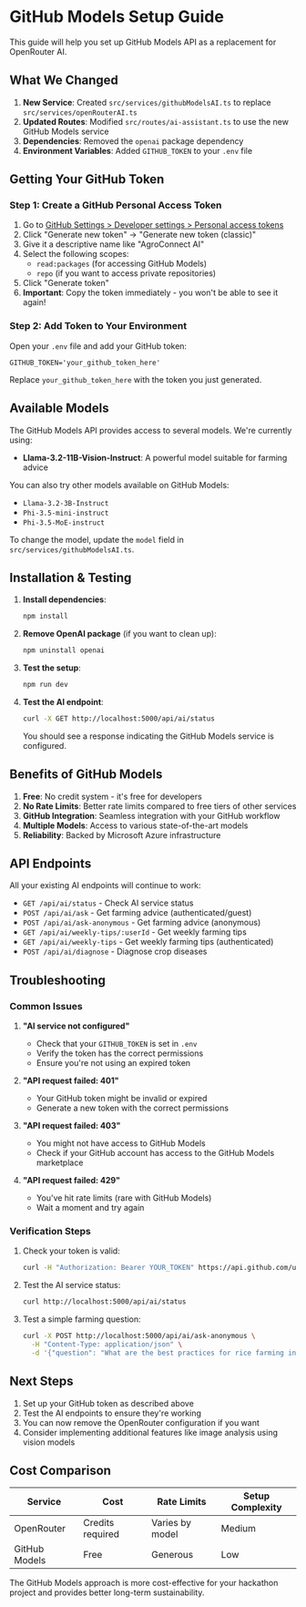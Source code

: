 # GitHub Models Setup Guide

This guide will help you set up GitHub Models API as a replacement for OpenRouter AI.

## What We Changed

1. **New Service**: Created `src/services/githubModelsAI.ts` to replace `src/services/openRouterAI.ts`
2. **Updated Routes**: Modified `src/routes/ai-assistant.ts` to use the new GitHub Models service
3. **Dependencies**: Removed the `openai` package dependency
4. **Environment Variables**: Added `GITHUB_TOKEN` to your `.env` file

## Getting Your GitHub Token

### Step 1: Create a GitHub Personal Access Token

1. Go to [GitHub Settings > Developer settings > Personal access tokens](https://github.com/settings/tokens)
2. Click "Generate new token" → "Generate new token (classic)"
3. Give it a descriptive name like "AgroConnect AI"
4. Select the following scopes:
   - `read:packages` (for accessing GitHub Models)
   - `repo` (if you want to access private repositories)
5. Click "Generate token"
6. **Important**: Copy the token immediately - you won't be able to see it again!

### Step 2: Add Token to Your Environment

Open your `.env` file and add your GitHub token:

```
GITHUB_TOKEN='your_github_token_here'
```

Replace `your_github_token_here` with the token you just generated.

## Available Models

The GitHub Models API provides access to several models. We're currently using:

- **Llama-3.2-11B-Vision-Instruct**: A powerful model suitable for farming advice

You can also try other models available on GitHub Models:

- `Llama-3.2-3B-Instruct`
- `Phi-3.5-mini-instruct`
- `Phi-3.5-MoE-instruct`

To change the model, update the `model` field in `src/services/githubModelsAI.ts`.

## Installation & Testing

1. **Install dependencies**:

   ```bash
   npm install
   ```

2. **Remove OpenAI package** (if you want to clean up):

   ```bash
   npm uninstall openai
   ```

3. **Test the setup**:

   ```bash
   npm run dev
   ```

4. **Test the AI endpoint**:

   ```bash
   curl -X GET http://localhost:5000/api/ai/status
   ```

   You should see a response indicating the GitHub Models service is configured.

## Benefits of GitHub Models

1. **Free**: No credit system - it's free for developers
2. **No Rate Limits**: Better rate limits compared to free tiers of other services
3. **GitHub Integration**: Seamless integration with your GitHub workflow
4. **Multiple Models**: Access to various state-of-the-art models
5. **Reliability**: Backed by Microsoft Azure infrastructure

## API Endpoints

All your existing AI endpoints will continue to work:

- `GET /api/ai/status` - Check AI service status
- `POST /api/ai/ask` - Get farming advice (authenticated/guest)
- `POST /api/ai/ask-anonymous` - Get farming advice (anonymous)
- `GET /api/ai/weekly-tips/:userId` - Get weekly farming tips
- `GET /api/ai/weekly-tips` - Get weekly farming tips (authenticated)
- `POST /api/ai/diagnose` - Diagnose crop diseases

## Troubleshooting

### Common Issues

1. **"AI service not configured"**
   - Check that your `GITHUB_TOKEN` is set in `.env`
   - Verify the token has the correct permissions
   - Ensure you're not using an expired token

2. **"API request failed: 401"**
   - Your GitHub token might be invalid or expired
   - Generate a new token with the correct permissions

3. **"API request failed: 403"**
   - You might not have access to GitHub Models
   - Check if your GitHub account has access to the GitHub Models marketplace

4. **"API request failed: 429"**
   - You've hit rate limits (rare with GitHub Models)
   - Wait a moment and try again

### Verification Steps

1. Check your token is valid:

   ```bash
   curl -H "Authorization: Bearer YOUR_TOKEN" https://api.github.com/user
   ```

2. Test the AI service status:

   ```bash
   curl http://localhost:5000/api/ai/status
   ```

3. Test a simple farming question:
   ```bash
   curl -X POST http://localhost:5000/api/ai/ask-anonymous \
     -H "Content-Type: application/json" \
     -d '{"question": "What are the best practices for rice farming in Nepal?"}'
   ```

## Next Steps

1. Set up your GitHub token as described above
2. Test the AI endpoints to ensure they're working
3. You can now remove the OpenRouter configuration if you want
4. Consider implementing additional features like image analysis using vision models

## Cost Comparison

| Service       | Cost             | Rate Limits     | Setup Complexity |
| ------------- | ---------------- | --------------- | ---------------- |
| OpenRouter    | Credits required | Varies by model | Medium           |
| GitHub Models | Free             | Generous        | Low              |

The GitHub Models approach is more cost-effective for your hackathon project and provides better long-term sustainability.
